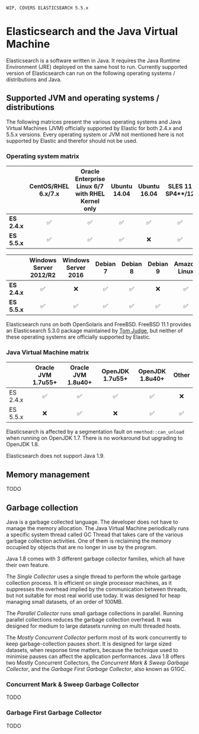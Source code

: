 ```
WIP, COVERS ELASTICSEARCH 5.5.x
```

# Elasticsearch and the Java Virtual Machine

Elasticsearch is a software written in Java. It requires the Java Runtime Environment (JRE) deployed on the same host to run. Currently supported version of Elasticsearch can run on the following operating systems / distributions and Java.

## Supported JVM and operating systems / distributions

The following matrices present the various operating systems and Java Virtual Machines (JVM) officially supported by Elastic for both 2.4.x and 5.5.x versions. Every operating system or JVM not mentioned here is not supported by Elastic and therefor should not be used.

### Operating system matrix 

|     | CentOS/RHEL 6.x/7.x | Oracle Enterprise Linux 6/7 with RHEL Kernel only | Ubuntu 14.04 | Ubuntu 16.04 | SLES 11 SP4\*\*/12 | openSUSE Leap 42 |
| --- |:---:|:---:|:---:|:---:|:---:|:---:|
| **ES 2.4.x** | ✅ | ✅ | ✅ | ✅ | ✅ | ✅ |
| **ES 5.5.x** | ✅ | ✅ | ✅ | ❌ | ✅ | ✅ |
            

|     | Windows Server 2012/R2 | Windows Server 2016 | Debian 7 | Debian 8 | Debian 9 | Amazon Linux |
| --- |:---:|:---:|:---:|:---:|:---:|:---:|
| **ES 2.4.x** | ✅ | ❌ | ✅ | ✅ | ❌ | ✅ |
| **ES 5.5.x** | ✅ | ✅ | ✅ | ✅ | ✅ | ✅ |

Elasticsearch runs on both OpenSolaris and FreeBSD. FreeBSD 11.1 provides an Elasticsearch 5.3.0 package maintained by [Tom Judge](mailto:tj@freebsd.org), but neither of these operating systems are officially supported by Elastic.

### Java Virtual Machine matrix

|     | Oracle JVM 1.7u55+ | Oracle JVM 1.8u40+ | OpenJDK 1.7u55+ | OpenJDK 1.8u40+ | Other |
| --- |:---:|:---:|:---:|:---:|:---:|
| ES 2.4.x | ✅ | ✅ | ✅ | ✅ | ❌ |
| ES 5.5.x | ❌ | ✅ | ❌ | ✅ | ✅ |

Elasticsearch is affected by a segmentation fault on `nmethod::can_unload` when running on OpenJDK 1.7. There is no workaround but upgrading to OpenJDK 1.8.

Elasticsearch does not support Java 1.9.

## Memory management

TODO

## Garbage collection

Java is a garbage collected language. The developer does not have to manage the memory allocation. The Java Virtual Machine periodically runs a specific system thread called GC Thread that takes care of the various garbage collection activities. One of them is reclaiming the memory occupied by objects that are no longer in use by the program.

Java 1.8 comes with 3 different garbage collector families, which all have their own feature.

The *Single Collector* uses a single thread to perform the whole garbage collection process. It is efficient on single processor machines, as it suppresses the overhead implied by the communication between threads, but not suitable for most real world use today. It was designed for heap managing small datasets, of an order of 100MB.

The *Parallel Collector* runs small garbage collections in parallel. Running parallel collections reduces the garbage collection overhead. It was designed for medium to large datasets running on multi threaded hosts.

The *Mostly Concurrent Collector* perform most of its work concurrently to keep garbage-collection pauses short. It is designed for large sized datasets, when response time matters, because the technique used to minimise pauses can affect the application performances. Java 1.8 offers two Mostly Concurrent Collectors, the *Concurrent Mark & Sweep Garbage Collector*, and the *Garbage First Garbage Collector*, also known as G1GC.

### Concurrent Mark & Sweep Garbage Collector

TODO

### Garbage First Garbage Collector

TODO
